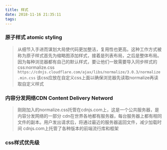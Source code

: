 ```yaml
---
title: 样式
date: 2018-11-16 21:35:11
tags:
---
```

### 原子样式 atomic styling
>从细节入手进而谋划大局使代码更加整洁，复用性也更高。这种工作方式被称为原子样式首先为缩略图添加样式，接着是列表布局，之后是整体布局。
>因为每种浏览器都有自己的默认样式，要让他们一致需要导入同步样式的css:normalize.css
`https://cdnjs.cloudflare.com/ajax/libs/normalize/3.0.3/normalize.min.css`
>该css应放在自定义css上面以确保浏览器先读取normalize再读取自定义样式
### 内容分发网络CDN Content Delivery Netword
>刚刚加入的normalize.css托管在cdnjs.com上，这是一个公共服务器，是内容分发网络的一部分
>cdn在世界各地都有服务器，每台服务器上都有相同文件的副本。用户发出请求后，将通过最近的服务器返回文件，减少加载时间
>cdnjs.com上托管了各种版本的前端流行库和框架
### css样式优先级
>